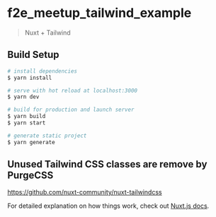 # f2e_meetup_tailwind_example

> Nuxt + Tailwind

## Build Setup

``` bash
# install dependencies
$ yarn install

# serve with hot reload at localhost:3000
$ yarn dev

# build for production and launch server
$ yarn build
$ yarn start

# generate static project
$ yarn generate
```

## Unused Tailwind CSS classes are remove by PurgeCSS
https://github.com/nuxt-community/nuxt-tailwindcss

For detailed explanation on how things work, check out [Nuxt.js docs](https://nuxtjs.org).
